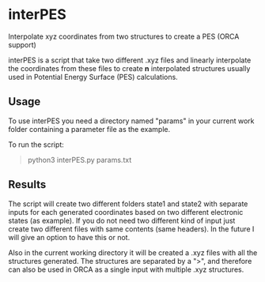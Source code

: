 # interPES
 Interpolate xyz coordinates from two structures to create a PES (ORCA support)

interPES is a script that take two different .xyz files and linearly interpolate the coordinates
from these files to create **n** interpolated structures usually used in Potential Energy Surface (PES)
calculations.

## Usage

To use interPES you need a directory named "params" in your current work folder containing a parameter
file as the example.

To run the script:

> python3 interPES.py params.txt

## Results

The script will create two different folders state1 and state2 with separate inputs for each generated coordinates based on two different electronic states (as example). If you do not need two different kind of input just create two different files with same contents (same headers). In the future I will give an option to have this or not.

Also in the current working directory it will be created a .xyz files with all the structures generated. The structures are separated by a ">", and therefore can also be used in ORCA as a single input with multiple .xyz structures.